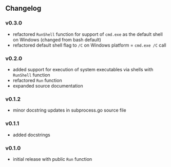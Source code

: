 ## Changelog

### v0.3.0

- refactored `RunShell` function for support of `cmd.exe` as the default shell on Windows (changed from bash default)
- refactored default shell flag to `/C` on Windows platform = `cmd.exe /C` call

### v0.2.0

- added support for execution of system executables via shells with `RunShell` function
- refactored `Run` function
- expanded source documentation

### v0.1.2

- minor docstring updates in subprocess.go source file

### v0.1.1

- added docstrings

### v0.1.0

- initial release with public `Run` function